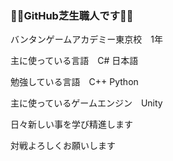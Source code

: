 ### 🌿🌱GitHub芝生職人です🌱🌿


バンタンゲームアカデミー東京校　1年


主に使っている言語　C# 日本語

勉強している言語　C++ Python

主に使っているゲームエンジン　Unity


日々新しい事を学び精進します

対戦よろしくお願いします
<!--
**RyuichiroYoshida/RyuichiroYoshida** is a ✨ _special_ ✨ repository because its `README.md` (this file) appears on your GitHub profile.

Here are some ideas to get you started:

- 🔭 I’m currently working on ...
- 🌱 I’m currently learning ...
- 👯 I’m looking to collaborate on ...
- 🤔 I’m looking for help with ...
- 💬 Ask me about ...
- 📫 How to reach me: ...
- 😄 Pronouns: ...
- ⚡ Fun fact: ...
-->
